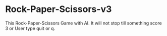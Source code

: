 # Rock-Paper-Scissors-v3
This Rock-Paper-Scissors Game with AI. It will not stop till something score 3 or User type quit or q.
